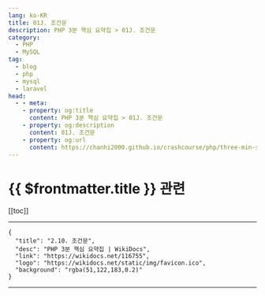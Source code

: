```yaml
---
lang: ko-KR
title: 01J. 조건문
description: PHP 3분 핵심 요약집 > 01J. 조건문
category: 
  - PHP
  - MySQL
tag: 
  - blog
  - php
  - mysql
  - laravel
head:
  - - meta:
    - property: og:title
      content: PHP 3분 핵심 요약집 > 01J. 조건문
    - property: og:description
      content: 01J. 조건문
    - property: og:url
      content: https://chanhi2000.github.io/crashcourse/php/three-min-summary/01-basics/01J.html
---
```


# {{ $frontmatter.title }} 관련

[[toc]]

---

```component VPCard
{
  "title": "2.10. 조건문",
  "desc": "PHP 3분 핵심 요약집 | WikiDocs",
  "link": "https://wikidocs.net/116755",
  "logo": "https://wikidocs.net/static/img/favicon.ico",
  "background": "rgba(51,122,183,0.2)"
}
```

---
